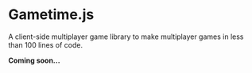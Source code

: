 # Gametime.js
A client-side multiplayer game library to make multiplayer games in less than 100 lines of code.

**Coming soon...**
